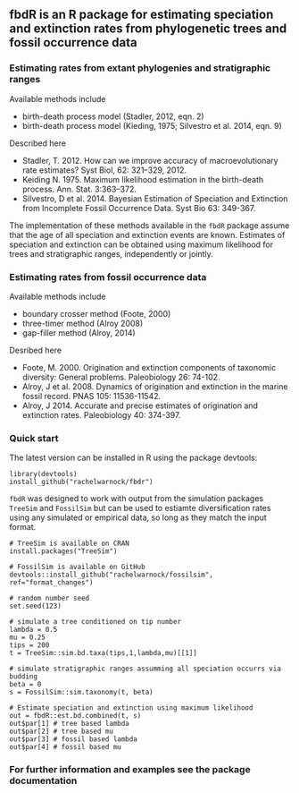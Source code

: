 ## fbdR is an R package for estimating speciation and extinction rates from phylogenetic trees and fossil occurrence data

### Estimating rates from extant phylogenies and stratigraphic ranges

Available methods include

* birth-death process model (Stadler, 2012, eqn. 2) 
* birth-death process model (Kieding, 1975; Silvestro et al. 2014, eqn. 9)

Described here

* Stadler, T. 2012. How can we improve accuracy of macroevolutionary rate estimates? Syst Biol, 62: 321–329, 2012.
* Keiding N. 1975. Maximum likelihood estimation in the birth-death process. Ann. Stat. 3:363–372.
* Silvestro, D et al. 2014. Bayesian Estimation of Speciation and Extinction from Incomplete Fossil Occurrence Data. Syst Bio 63: 349-367.

The implementation of these methods available in the `fbdR` package assume that the age of all speciation and extinction events are known. Estimates of speciation and extinction can be obtained using maximum likelihood for trees and stratigraphic ranges, independently or jointly.

### Estimating rates from fossil occurrence data

Available methods include

* boundary crosser method (Foote, 2000)
* three-timer method (Alroy 2008)
* gap-filler method (Alroy, 2014)

Desribed here 

* Foote, M. 2000. Origination and extinction components of taxonomic diversity: General problems. Paleobiology 26: 74-102.
* Alroy, J et al. 2008. Dynamics of origination and extinction in the marine fossil record. PNAS 105: 11536-11542. 
* Alroy, J 2014. Accurate and precise estimates of origination and extinction rates. Paleobiology 40: 374-397.

### Quick start

The latest version can be installed in R using the package devtools:

    library(devtools)
    install_github("rachelwarnock/fbdr")

`fbdR` was designed to work with output from the simulation packages `TreeSim` and `FossilSim` but can be used to estiamte diversification rates using any simulated or empirical data, so long as they match the input format.

    # TreeSim is available on CRAN
    install.packages("TreeSim")
	 
    # FossilSim is available on GitHub
    devtools::install_github("rachelwarnock/fossilsim", ref="format_changes")
    
    # random number seed
    set.seed(123)

    # simulate a tree conditioned on tip number
    lambda = 0.5
    mu = 0.25
    tips = 200
    t = TreeSim::sim.bd.taxa(tips,1,lambda,mu)[[1]]
    
    # simulate stratigraphic ranges assumming all speciation occurrs via budding
    beta = 0
    s = FossilSim::sim.taxonomy(t, beta)
    
    # Estimate speciation and extinction using maximum likelihood 
    out = fbdR::est.bd.combined(t, s)
    out$par[1] # tree based lambda
    out$par[2] # tree based mu
    out$par[3] # fossil based lambda
    out$par[4] # fossil based mu
    
### For further information and examples see the package documentation